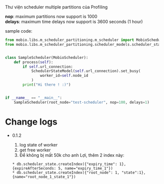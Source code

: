 Thư viện scheduler multiple partitions của Profiling

<b>nop</b>: maximum partitions now support is 1000 
<br>
<b>delays</b>: maximum time delays now support is 3600 seconds (1 hour)

sample code:

```python
from mobio.libs.m_scheduler_partitioning.m_scheduler import MobioScheduler
from mobio.libs.m_scheduler_partitioning.scheduler_models.scheduler_state_model import SchedulerStateModel


class SampleScheduler(MobioScheduler):
    def process(self):
        if self.url_connection:
            SchedulerStateModel(self.url_connection).set_busy(
                worker_id=self.node_id
            )
        print("Hi there ! :)")


if __name__ == "__main__":
    SampleScheduler(root_node="test-scheduler", nop=100, delays=1)

```
# Change logs
* 0.1.2
    1) log state of worker
    2) get free worker
    3) Để không bị mất 50k cho anh Lợi, thêm 2 index này:
      
      * db.scheduler_state.createIndex({"expiry_time": 1}, {expireAfterSeconds: 5, name="expiry_time_1"})
      * db.scheduler_state.createIndex({"root_node": 1, "state":1}, {name="root_node_1_state_1"})
    